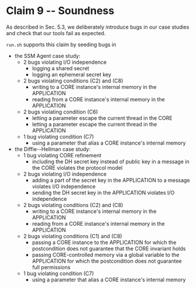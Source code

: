 # Claim 9 -- Soundness
As described in Sec. 5.3, we deliberately introduce bugs in our case studies and check that our tools fail as expected.

`run.sh` supports this claim by seeding bugs in
- the SSM Agent case study:
    - 2 bugs violating I/O independence
        - logging a shared secret
        - logging an ephemeral secret key
    - 2 bugs violating conditions (C2) and (C8)
        - writing to a CORE instance's internal memory in the APPLICATION
        - reading from a CORE instance's internal memory in the APPLICATION
    - 2 bugs violating condition (C6)
        - letting a parameter escape the current thread in the CORE
        - letting a parameter escape the current thread in the APPLICATION
    - 1 bug violating condition (C7)
        - using a parameter that alias a CORE instance's internal memory
- the Diffie--Hellman case study:
    - 1 bug violating CORE refinement
        - including the DH secret key instead of public key in a message in the CORE violates the protocol model
    - 2 bugs violating I/O independence
        - adding a part of the secret key in the APPLICATION to a message violates I/O independence
        - sending the DH secret key in the APPLICATION violates I/O independence
    - 2 bugs violating conditions (C2) and (C8)
        - writing to a CORE instance's internal memory in the APPLICATION
        - reading from a CORE instance's internal memory in the APPLICATION
    - 2 bugs violating conditions (C1) and (C8)
        - passing a CORE instance to the APPLICATION for which the postcondition does not guarantee that the CORE invariant holds
        - passing CORE-controlled memory via a global variable to the APPLICATION for which the postcondition does not guarantee full permissions
    - 1 bug violating condition (C7)
        - using a parameter that alias a CORE instance's internal memory
